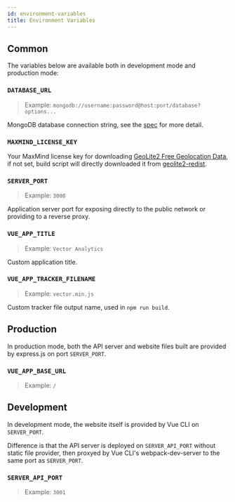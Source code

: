 ```yaml
---
id: environment-variables
title: Environment Variables
---
```


## Common

The variables below are available both in development mode and production mode:

### `DATABASE_URL`

> Example: `mongodb://username:password@host:port/database?options...`

MongoDB database connection string, see the [spec](http://docs.mongodb.org/manual/reference/connection-string/) for more detail.

### `MAXMIND_LICENSE_KEY`

Your MaxMind license key for downloading [GeoLite2 Free Geolocation Data](https://dev.maxmind.com/geoip/geoip2/geolite2/), if not set, build script will directly downloaded it from [geolite2-redist](https://www.npmjs.com/package/geolite2-redist).

### `SERVER_PORT`

> Example: `3000`

Application server port for exposing directly to the public network or providing to a reverse proxy.

### `VUE_APP_TITLE`

> Example: `Vector Analytics`

Custom application title.

### `VUE_APP_TRACKER_FILENAME`

> Example: `vector.min.js`

Custom tracker file output name, used in `npm run build`.

## Production

In production mode, both the API server and website files built are provided by express.js on port `SERVER_PORT`.

### `VUE_APP_BASE_URL`

> Example: `/`

## Development

In development mode, the website itself is provided by Vue CLI on `SERVER_PORT`.

Difference is that the API server is deployed on `SERVER_API_PORT` without static file provider, then proxyed by Vue CLI's webpack-dev-server to the same port as `SERVER_PORT`.

### `SERVER_API_PORT`

> Example: `3001`
